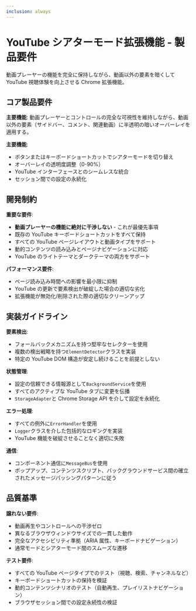 ```yaml
---
inclusion: always
---
```


# YouTube シアターモード拡張機能 - 製品要件

動画プレーヤーの機能を完全に保持しながら、動画以外の要素を暗くして YouTube 視聴体験を向上させる Chrome 拡張機能。

## コア製品要件

**主要機能**: 動画プレーヤーとコントロールの完全な可視性を維持しながら、動画以外の要素（サイドバー、コメント、関連動画）に半透明の暗いオーバーレイを適用する。

**主要機能**:

- ボタンまたはキーボードショートカットでシアターモードを切り替え
- オーバーレイの透明度調整（0-90%）
- YouTube インターフェースとのシームレスな統合
- セッション間での設定の永続化

## 開発制約

**重要な要件**:

- **動画プレーヤーの機能に絶対に干渉しない** - これが最優先事項
- 既存の YouTube キーボードショートカットをすべて保持
- すべての YouTube ページレイアウトと動画タイプをサポート
- 動的コンテンツの読み込みとページナビゲーションに対応
- YouTube のライトテーマとダークテーマの両方をサポート

**パフォーマンス要件**:

- ページ読み込み時間への影響を最小限に抑制
- YouTube の更新で要素検出が破綻した場合の適切な劣化
- 拡張機能が無効化/削除された際の適切なクリーンアップ

## 実装ガイドライン

**要素検出**:

- フォールバックメカニズムを持つ堅牢なセレクターを使用
- 複数の検出戦略を持つ`ElementDetector`クラスを実装
- 特定の YouTube DOM 構造が安定し続けることを前提としない

**状態管理**:

- 設定の信頼できる情報源として`BackgroundService`を使用
- すべてのアクティブな YouTube タブに変更を伝播
- `StorageAdapter`と Chrome Storage API を介して設定を永続化

**エラー処理**:

- すべての例外に`ErrorHandler`を使用
- `Logger`クラスを介した包括的なロギングを実装
- YouTube 機能を破綻させることなく適切に失敗

**通信**:

- コンポーネント通信に`MessageBus`を使用
- ポップアップ、コンテンツスクリプト、バックグラウンドサービス間の確立されたメッセージパッシングパターンに従う

## 品質基準

**譲れない要件**:

- 動画再生やコントロールへの干渉ゼロ
- 異なるブラウザウィンドウサイズでの一貫した動作
- 完全なアクセシビリティ準拠（ARIA 属性、キーボードナビゲーション）
- 通常モードとシアターモード間のスムーズな遷移

**テスト要件**:

- すべての YouTube ページタイプでのテスト（視聴、検索、チャンネルなど）
- キーボードショートカットの保持を検証
- 動的コンテンツシナリオのテスト（自動再生、プレイリストナビゲーション）
- ブラウザセッション間での設定永続性の検証

